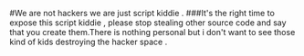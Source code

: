 #We are not hackers we are just script kiddie .
###It's the right time to expose this script kiddie , please stop stealing other source code and say that you create them.There is nothing personal but i don't want to see those kind of kids destroying the hacker space .
